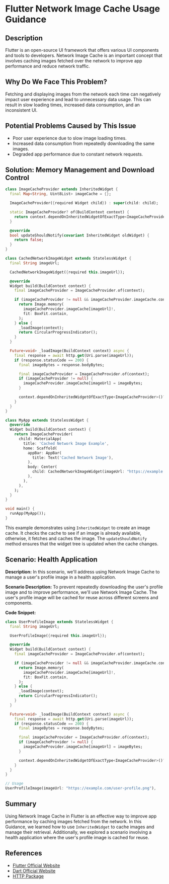 # Flutter Network Image Cache Usage Guidance

## Description

Flutter is an open-source UI framework that offers various UI components and tools to developers. Network Image Cache is an important concept that involves caching images fetched over the network to improve app performance and reduce network traffic.

## Why Do We Face This Problem?

Fetching and displaying images from the network each time can negatively impact user experience and lead to unnecessary data usage. This can result in slow loading times, increased data consumption, and an inconsistent UI.

## Potential Problems Caused by This Issue

- Poor user experience due to slow image loading times.
- Increased data consumption from repeatedly downloading the same images.
- Degraded app performance due to constant network requests.

## Solution: Memory Management and Download Control

```dart
class ImageCacheProvider extends InheritedWidget {
  final Map<String, Uint8List> imageCache = {};

  ImageCacheProvider({required Widget child}) : super(child: child);

  static ImageCacheProvider? of(BuildContext context) {
    return context.dependOnInheritedWidgetOfExactType<ImageCacheProvider>();
  }

  @override
  bool updateShouldNotify(covariant InheritedWidget oldWidget) {
    return false;
  }
}

class CachedNetworkImageWidget extends StatelessWidget {
  final String imageUrl;

  CachedNetworkImageWidget({required this.imageUrl});

  @override
  Widget build(BuildContext context) {
    final imageCacheProvider = ImageCacheProvider.of(context);

    if (imageCacheProvider != null && imageCacheProvider.imageCache.containsKey(imageUrl)) {
      return Image.memory(
        imageCacheProvider.imageCache[imageUrl]!,
        fit: BoxFit.contain,
      );
    } else {
      _loadImage(context);
      return CircularProgressIndicator();
    }
  }

  Future<void> _loadImage(BuildContext context) async {
    final response = await http.get(Uri.parse(imageUrl));
    if (response.statusCode == 200) {
      final imageBytes = response.bodyBytes;

      final imageCacheProvider = ImageCacheProvider.of(context);
      if (imageCacheProvider != null) {
        imageCacheProvider.imageCache[imageUrl] = imageBytes;
      }

      context.dependOnInheritedWidgetOfExactType<ImageCacheProvider>()?.updateShouldNotify(covariant InheritedWidget oldWidget) => true;
    }
  }
}

class MyApp extends StatelessWidget {
  @override
  Widget build(BuildContext context) {
    return ImageCacheProvider(
      child: MaterialApp(
        title: 'Cached Network Image Example',
        home: Scaffold(
          appBar: AppBar(
            title: Text('Cached Network Image'),
          ),
          body: Center(
            child: CachedNetworkImageWidget(imageUrl: "https://example.com/sample-image.jpg"),
          ),
        ),
      ),
    );
  }
}

void main() {
  runApp(MyApp());
}
```

This example demonstrates using `InheritedWidget` to create an image cache. It checks the cache to see if an image is already available, otherwise, it fetches and caches the image. The `updateShouldNotify` method ensures that the widget tree is updated when the cache changes.

## Scenario: Health Application

**Description:** In this scenario, we'll address using Network Image Cache to manage a user's profile image in a health application.

**Scenario Description:** To prevent repeatedly downloading the user's profile image and to improve performance, we'll use Network Image Cache. The user's profile image will be cached for reuse across different screens and components.

**Code Snippet:**

```dart
class UserProfileImage extends StatelessWidget {
  final String imageUrl;

  UserProfileImage({required this.imageUrl});

  @override
  Widget build(BuildContext context) {
    final imageCacheProvider = ImageCacheProvider.of(context);

    if (imageCacheProvider != null && imageCacheProvider.imageCache.containsKey(imageUrl)) {
      return Image.memory(
        imageCacheProvider.imageCache[imageUrl]!,
        fit: BoxFit.contain,
      );
    } else {
      _loadImage(context);
      return CircularProgressIndicator();
    }
  }

  Future<void> _loadImage(BuildContext context) async {
    final response = await http.get(Uri.parse(imageUrl));
    if (response.statusCode == 200) {
      final imageBytes = response.bodyBytes;

      final imageCacheProvider = ImageCacheProvider.of(context);
      if (imageCacheProvider != null) {
        imageCacheProvider.imageCache[imageUrl] = imageBytes;
      }

      context.dependOnInheritedWidgetOfExactType<ImageCacheProvider>()?.updateShouldNotify(covariant InheritedWidget oldWidget) => true;
    }
  }
}

// Usage
UserProfileImage(imageUrl: "https://example.com/user-profile.png"),
```

## Summary

Using Network Image Cache in Flutter is an effective way to improve app performance by caching images fetched from the network. In this Guidance, we learned how to use `InheritedWidget` to cache images and manage their retrieval. Additionally, we explored a scenario involving a health application where the user's profile image is cached for reuse.

## References

- [Flutter Official Website](https://flutter.dev/)
- [Dart Official Website](https://dart.dev/)
- [HTTP Package](https://pub.dev/packages/http)
